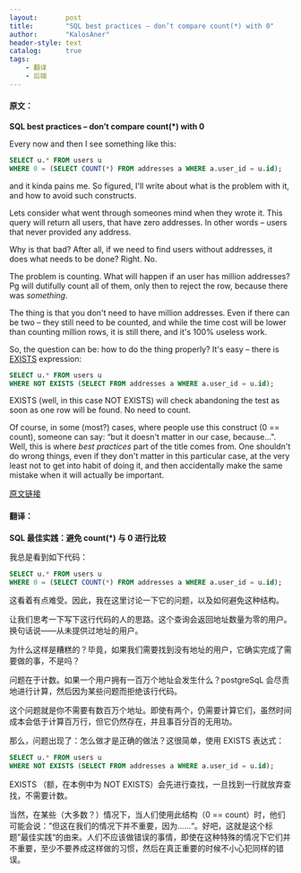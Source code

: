```yaml
---
layout:       post
title:        "SQL best practices – don’t compare count(*) with 0"
author:       "KalosAner"
header-style: text
catalog:      true
tags:
    - 翻译
    - 后端
---
```


#### 原文：

**SQL best practices – don’t compare count(*) with 0**

Every now and then I see something like this:

```sql
SELECT u.* FROM users u 
WHERE 0 = (SELECT COUNT(*) FROM addresses a WHERE a.user_id = u.id);
```

and it kinda pains me. So figured, I'll write about what is the problem with it, and how to avoid such constructs.

Lets consider what went through someones mind when they wrote it. This query will return all users, that have zero addresses. In other words – users that never provided any address.

Why is that bad? After all, if we need to find users without addresses, it does what needs to be done? Right. No.

The problem is counting. What will happen if an user has million addresses? Pg will dutifully count all of them, only then to reject the row, because there was *something*.

The thing is that you don't need to have million addresses. Even if there can be two – they still need to be counted, and while the time cost will be lower than counting million rows, it is still there, and it's 100% useless work.

So, the question can be: how to do the thing properly? It's easy – there is [EXISTS](https://www.postgresql.org/docs/current/functions-subquery.html#FUNCTIONS-SUBQUERY-EXISTS) expression:

```SQL
SELECT u.* FROM users u
WHERE NOT EXISTS (SELECT FROM addresses a WHERE a.user_id = u.id);
```

EXISTS (well, in this case NOT EXISTS) will check abandoning the test as soon as one row will be found. No need to count.

Of course, in some (most?) cases, where people use this construct (0 == count), someone can say: “but it doesn't matter in our case, because…". Well, this is where *best practices* part of the title comes from. One shouldn't do wrong things, even if they don't matter in this particular case, at the very least not to get into habit of doing it, and then accidentally make the same mistake when it will actually be important.

[原文链接](https://www.depesz.com/2024/12/01/sql-best-practices-dont-compare-count-with-0/)

#### 翻译：

**SQL 最佳实践：避免 count(*) 与 0 进行比较**

我总是看到如下代码：

```sql
SELECT u.* FROM users u 
WHERE 0 = (SELECT COUNT(*) FROM addresses a WHERE a.user_id = u.id);
```

这看着有点难受。因此，我在这里讨论一下它的问题，以及如何避免这种结构。

让我们思考一下写下这行代码的人的思路。这个查询会返回地址数量为零的用户。换句话说——从未提供过地址的用户。

为什么这样是糟糕的？毕竟，如果我们需要找到没有地址的用户，它确实完成了需要做的事，不是吗？

问题在于计数。如果一个用户拥有一百万个地址会发生什么？postgreSqL 会尽责地进行计算，然后因为某些问题而拒绝该行代码。

这个问题就是你不需要有数百万个地址。即使有两个，仍需要计算它们，虽然时间成本会低于计算百万行，但它仍然存在，并且事百分百的无用功。

那么，问题出现了：怎么做才是正确的做法？这很简单，使用 EXISTS 表达式：

```SQL
SELECT u.* FROM users u
WHERE NOT EXISTS (SELECT FROM addresses a WHERE a.user_id = u.id);
```

EXISTS （额，在本例中为 NOT EXISTS）会先进行查找，一旦找到一行就放弃查找，不需要计数。

当然，在某些（大多数？）情况下，当人们使用此结构（0 == count）时，他们可能会说：”但这在我们的情况下并不重要，因为......“。好吧，这就是这个标题”最佳实践“的由来。人们不应该做错误的事情，即使在这种特殊的情况下它们并不重要，至少不要养成这样做的习惯，然后在真正重要的时候不小心犯同样的错误。














